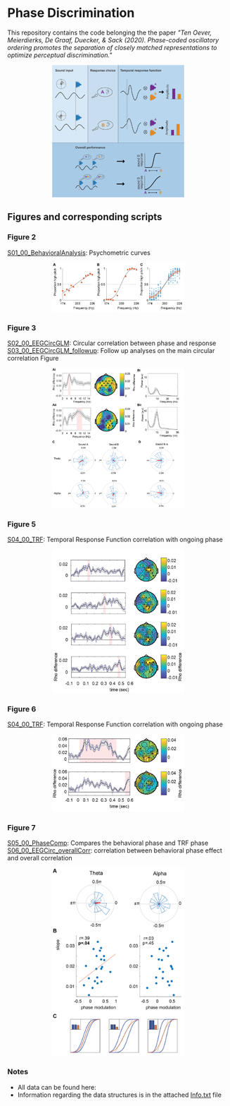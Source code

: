 # Phase Discrimination

This repository contains the code belonging the the paper _"Ten Oever, Meierdierks, De Graaf, Duecker, & Sack (2020). Phase-coded oscillatory ordering promotes the separation of closely matched representations to optimize perceptual discrimination."_<br/>

<p align="center">
  <img src="https://github.com/sannetenoever/2020_phase_discrimination/blob/master/Figures/GraphAb-01.png" alt="Graphical Abstract" width="300"/>
</p>

## Figures and corresponding scripts
### Figure 2
[S01_00_BehavioralAnalysis](./S01_00_BehavioralAnalysis.m): Psychometric curves<br/>

<p align="center">
  <img src="https://github.com/sannetenoever/2020_phase_discrimination/blob/master/Figures/Fig2_Beh-01.png" alt="Figure 2" width="300"/>
</p>

### Figure 3
[S02_00_EEGCircGLM](S02_00_EEGCircGLM.m): Circular correlation between phase and response<br/>
[S03_00_EEGCircGLM_followup](S03_00_EEGCircGLM_followup.m): Follow up analyses on the main circular correlation Figure<br/>

<p align="center">
  <img src="https://github.com/sannetenoever/2020_phase_discrimination/blob/master/Figures/Fig3_CirCorr-01.png"   alt="Figure 3" width="300"/>
</p>

### Figure 5
[S04_00_TRF](./S04_00_TRF.m): Temporal Response Function correlation with ongoing phase<br/>

<p align="center">
  <img src="https://github.com/sannetenoever/2020_phase_discrimination/blob/master/Figures/Fig5_ThetaTRF-01.png"   alt="Figure 5" width="300"/>
</p>

### Figure 6
[S04_00_TRF](./S04_00_TRF.m): Temporal Response Function correlation with ongoing phase<br/>

<p align="center">
  <img src="https://github.com/sannetenoever/2020_phase_discrimination/blob/master/Figures/Fig6_AlphaTRF-01.png"   alt="Figure 6" width="300"/>
</p>

### Figure 7
[S05_00_PhaseComp](./S05_00_PhaseComp.m): Compares the behavioral phase and TRF phase<br/>
[S06_00_EEGCirc_overallCorr](./S06_00_EEGCirc_overallCorr): correlation between behavioral phase effect and overall correlation<br/>

<p align="center">
  <img src="https://github.com/sannetenoever/2020_phase_discrimination/blob/master/Figures/Fig7_Overcor-01.png"   alt="Figure 7" width="300"/>
</p>

### Notes
- All data can be found here: <LINK>
- Information regarding the data structures is in the attached [Info.txt](./Info.txt) file

